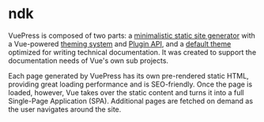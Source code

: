 # ndk

VuePress is composed of two parts:
a [minimalistic static site generator](https://github.com/vuejs/vuepress/tree/master/packages/%40vuepress/core) with a
Vue-powered [theming system](https://v1.vuepress.vuejs.org/theme/)
and [Plugin API](https://v1.vuepress.vuejs.org/plugin/), and
a [default theme](https://v1.vuepress.vuejs.org/theme/default-theme-config.html) optimized for writing technical
documentation. It was created to support the documentation needs of Vue's own sub projects.

Each page generated by VuePress has its own pre-rendered static HTML, providing great loading performance and is
SEO-friendly. Once the page is loaded, however, Vue takes over the static content and turns it into a full Single-Page
Application (SPA). Additional pages are fetched on demand as the user navigates around the site.
